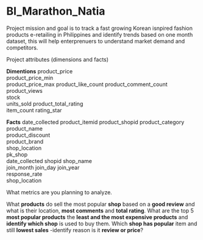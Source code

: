 # BI_Marathon_Natia

Project mission and goal is to track a fast growing Korean isnpired fashion products e-retailing in Philippines and identify trends based on one month dataset, this will help enterprenuers to understand market demand and competitors. 

Project attributes (dimensions and facts)

**Dimentions**
 product_price	
 product_price_min	
 product_price_max
 product_like_count	
 product_comment_count	
 product_views	
 stock	
 units_sold	
 product_total_rating	
 item_count	
 rating_star
 
 
**Facts**
 date_collected	
 product_itemid	
 product_shopid	
 product_category	
 product_name	
 product_discount	
 product_brand	
 shop_location	
 pk_shop	
 date_collected	
 shopid	
 shop_name	
 join_month	
 join_day
 join_year	
 response_rate	
 shop_location	
 

What metrics are you planning to analyze.

What **products** do sell the most popular **shop** based on a **good review** and what is their location, **most comments** and **total rating**. What are the top 5 **most popular products** the **least and the most expensive products**  and **identify which shop**  is used to buy them. Which **shop has popular** item and still **lowest sales** -identify reason is it **review or price**?
